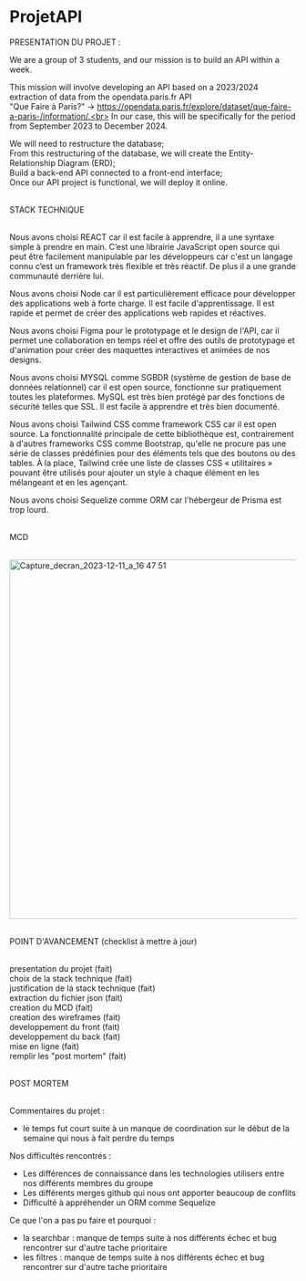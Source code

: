 # ProjetAPI

PRESENTATION DU PROJET :

We are a group of 3 students, and our mission is to build an API within a week.

This mission will involve developing an API based on a 2023/2024 extraction of data from the opendata.paris.fr API <br>
"Que Faire à Paris?" -> https://opendata.paris.fr/explore/dataset/que-faire-a-paris-/information/.<br>
In our case, this will be specifically for the period from September 2023 to December 2024.

We will need to restructure the database; <br>
From this restructuring of the database, we will create the Entity-Relationship Diagram (ERD);<br>
Build a back-end API connected to a front-end interface;<br>
Once our API project is functional, we will deploy it online.

<br>
STACK TECHNIQUE

<br>Nous avons choisi REACT car il est facile à apprendre, il a une syntaxe simple à prendre en main. C’est une librairie JavaScript open source qui peut être facilement manipulable par les développeurs car c'est un langage connu c’est un framework très flexible et très réactif. De plus il a une grande communauté derrière lui.

Nous avons choisi Node car il est particulièrement efficace pour développer des applications web à forte charge. Il est facile d'apprentissage. Il est rapide et permet de créer des applications web rapides et réactives.

Nous avons choisi Figma pour le prototypage et le design de l'API, car il permet une collaboration en temps réel et offre des outils de prototypage et d'animation pour créer des maquettes interactives et animées de nos designs.

Nous avons choisi MYSQL comme SGBDR (système de gestion de base de données relationnel) car il est open source, fonctionne sur pratiquement toutes les plateformes. MySQL est très bien protégé par des fonctions de sécurité telles que SSL. Il est facile à apprendre et très bien documenté.

Nous avons choisi Tailwind CSS comme framework CSS car il est open source. La fonctionnalité principale de cette bibliothèque est, contrairement à d'autres frameworks CSS comme Bootstrap, qu'elle ne procure pas une série de classes prédéfinies pour des éléments tels que des boutons ou des tables. À la place, Tailwind crée une liste de classes CSS « utilitaires » pouvant être utilisés pour ajouter un style à chaque élément en les mélangeant et en les agençant.

Nous avons choisi Sequelize comme ORM car l'hébergeur de Prisma est trop lourd.

<br>
MCD

<br><img width="630" alt="Capture_decran_2023-12-11_a_16 47 51" src="https://github.com/LsR-pop/ProjetAPI/assets/108394013/65f94cda-2295-4dab-b943-d7a30e403f70">

<br>
POINT D'AVANCEMENT (checklist à mettre à jour)

<br>presentation du projet (fait)<br>
choix de la stack technique (fait)<br>
justification de la stack technique (fait)<br>
extraction du fichier json (fait)<br>
creation du MCD (fait)<br>
creation des wireframes (fait)<br>
developpement du front (fait)<br>
developpement du back (fait)<br>
mise en ligne (fait)<br>
remplir les "post mortem" (fait)

<br>
POST MORTEM

<br>Commentaires du projet :
- le temps fut court suite à un manque de coordination sur le début de la semaine qui nous à fait perdre du temps

Nos difficultés rencontrés : <br>
- Les différences de connaissance dans les technologies utilisers entre nos différents membres du groupe<br>
- Les différents merges github qui nous ont apporter beaucoup de conflits<br>
- Difficulté à appréhender un ORM comme Sequelize

Ce que l'on a pas pu faire et pourquoi :<br>
- la searchbar : manque de temps suite à nos différents échec et bug rencontrer sur d'autre tache prioritaire<br>
- les filtres : manque de temps suite à nos différents échec et bug rencontrer sur d'autre tache prioritaire
